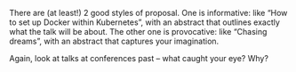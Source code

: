 There are (at least!) 2 good styles of proposal. One is informative: like “How to set up Docker within Kubernetes”, with an abstract that outlines exactly what the talk will be about. The other one is provocative: like “Chasing dreams”, with an abstract that captures your imagination.

Again, look at talks at conferences past – what caught your eye? Why?